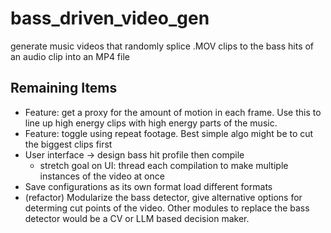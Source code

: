 # bass_driven_video_gen
generate music videos that randomly splice .MOV clips to the bass hits of an audio clip into an MP4 file

## Remaining Items
* Feature: get a proxy for the amount of motion in each frame. Use this to line up high energy clips with high energy parts of the music.
* Feature: toggle using repeat footage. Best simple algo might be to cut the biggest clips first
* User interface -> design bass hit profile then compile
   * stretch goal on UI: thread each compilation to make multiple instances of the video at once
* Save configurations as its own format load different formats
* (refactor) Modularize the bass detector, give alternative options for determing cut points of the video. Other modules to replace the bass detector would be a CV or LLM based decision maker.
  
